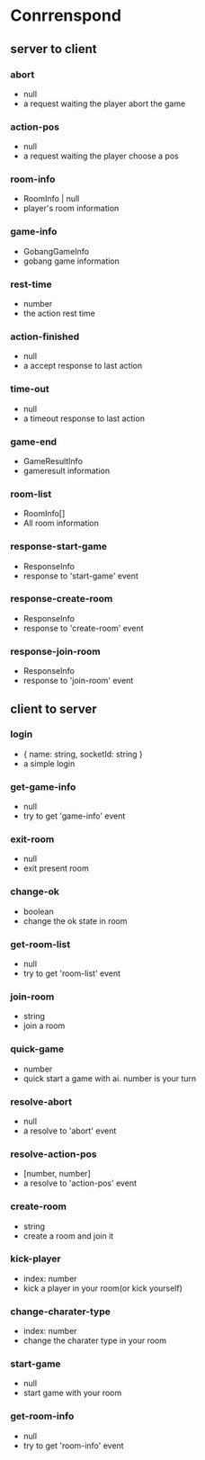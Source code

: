 # Conrrenspond

## server to client

### abort

- null
- a request waiting the player abort the game

### action-pos

- null
- a request waiting the player choose a pos

### room-info

- RoomInfo | null
- player's room information

### game-info

- GobangGameInfo
- gobang game information

### rest-time

- number
- the action rest time

### action-finished

- null
- a accept response to last action

### time-out

- null
- a timeout response to last action

### game-end

- GameResultInfo
- gameresult information

### room-list

- RoomInfo[]
- All room information

### response-start-game

- ResponseInfo
- response to 'start-game' event

### response-create-room

- ResponseInfo
- response to 'create-room' event

### response-join-room

- ResponseInfo
- response to 'join-room' event

## client to server

### login

- { name: string, socketId: string }
- a simple login

### get-game-info

- null
- try to get 'game-info' event

### exit-room

- null
- exit present room

### change-ok

- boolean
- change the ok state in room

### get-room-list

- null
- try to get 'room-list' event

### join-room

- string
- join a room

### quick-game

- number
- quick start a game with ai. number is your turn

### resolve-abort

- null
- a resolve to 'abort' event

### resolve-action-pos

- [number, number]
- a resolve to 'action-pos' event

### create-room

- string
- create a room and join it

### kick-player

- index: number
- kick a player in your room(or kick yourself)

### change-charater-type

- index: number
- change the charater type in your room

### start-game

- null
- start game with your room

### get-room-info

- null
- try to get 'room-info' event

